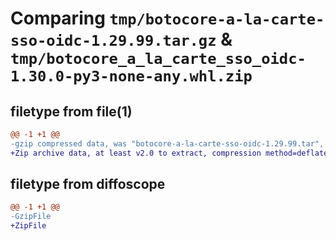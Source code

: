 # Comparing `tmp/botocore-a-la-carte-sso-oidc-1.29.99.tar.gz` & `tmp/botocore_a_la_carte_sso_oidc-1.30.0-py3-none-any.whl.zip`

## filetype from file(1)

```diff
@@ -1 +1 @@
-gzip compressed data, was "botocore-a-la-carte-sso-oidc-1.29.99.tar", last modified: Sat Mar 25 01:23:08 2023, max compression
+Zip archive data, at least v2.0 to extract, compression method=deflate
```

## filetype from diffoscope

```diff
@@ -1 +1 @@
-GzipFile
+ZipFile
```


